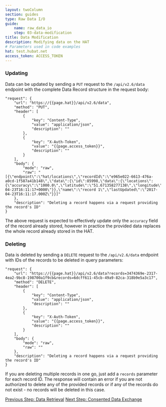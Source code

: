 ```yaml
---
layout: twoColumn
section: guides
type: Raw Data I/O
guide: 
    name: raw_data_io
    step: 03-data-modification
title: Data Modification
description: Modifying data on the HAT
# Parameters used in code examples
hat: test.hubat.net
access_token: ACCESS_TOKEN
---
```


### Updating

Data can be updated by sending a `PUT` request to the `/api/v2.6/data` endpoint with the complete Data Record structure in the request body:

```postman
"request": {
	"url": "https://{{page.hat}}/api/v2.6/data",
	"method": "PUT",
	"header": [
		{
			"key": "Content-Type",
			"value": "application/json",
			"description": ""
		},
		{
			"key": "X-Auth-Token",
			"value": "{{page.access_token}}",
			"description": ""
		}
	],
	"body": {
		"mode": "raw",
		"raw": "[{\"endpoint\":\"hat/locations\",\"recordId\":\"e965e022-6613-476a-a0cd-1f587a41b148\",\"data\":{\"id\":85998,\"data\":{\"locations\":{\"accuracy\":\"1000.0\",\"latitude\":\"51.671358277138\",\"longitude\":\"0.101014673709963\",\"timestamp\":\"2017-04-23T16:11:17+0000\"}},\"name\":\"record 1\",\"lastUpdated\":\"2017-04-23T16:11:17.000Z\"}}]"
	},
	"description": "Deleting a record happens via a request providing the record's ID"
}
```

The above request is expected to effectively update only the `accuracy` field of the record already stored, however in practice the provided data replaces the whole record already stored in the HAT.

### Deleting

Data is deleted by sending a `DELETE` request to the `/api/v2.6/data` endpoint with IDs of the records to be deleted in query parameters:

```postman
"request": {
	"url": "https://{{page.hat}}/api/v2.6/data?records=3474369e-2317-4ea2-9bc8-198700a1f9cb&records=6dcff611-45cb-49a9-82ca-318b9e5a3c17",
	"method": "DELETE",
	"header": [
		{
			"key": "Content-Type",
			"value": "application/json",
			"description": ""
		},
		{
			"key": "X-Auth-Token",
			"value": "{{page.access_token}}",
			"description": ""
		}
	],
	"body": {
		"mode": "raw",
		"raw": ""
	},
	"description": "Deleting a record happens via a request providing the record's ID"
}
```

If you are deleting multiple records in one go, just add a `records` parameter for each record ID. The response will contain an error if you are not authorized to delete any of the provided records or if any of the records do not exist - no records will be deleted in this case.

<nav class="pager-nav">
<a href="02-data-retrieval.html">Previous Step: Data Retrieval</a>
<a href="04-next-steps.html">Next Step: Consented Data Exchange</a>
</nav>
